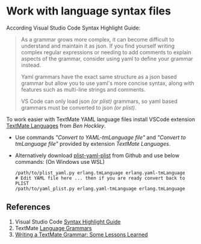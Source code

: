 # Work with language syntax files

According Visual Studio Code Syntax Highlight Guide:
> As a grammar grows more complex, it can become difficult to understand and
> maintain it as json. If you find yourself writing complex regular expressions
> or needing to add comments to explain aspects of the grammar, consider using
> yaml to define your grammar instead.
>
> Yaml grammars have the exact same structure as a json based grammar but allow
> you to use yaml's more concise syntax, along with features such as multi-line
> strings and comments.
>
> VS Code can only load json _(or plist)_ grammars, so yaml based grammars must
> be converted to json _(or plist)_.

To work easier with TextMate YAML language files install VSCode extension
[TextMate Languages](https://marketplace.visualstudio.com/items?itemName=Togusa09.tmlanguage)
from _Ben Hockley_.

* Use commands _"Convert to YAML-tmLanguage file"_ and
  _"Convert to tmLanguage file"_ provided by extension _TextMate Languages_.

* Alternatively download
  [plist-yaml-plist](https://github.com/grahampugh/plist-yaml-plist)
  from Github and use below commands: (On Windows use WSL)

      /path/to/plist_yaml.py erlang.tmLanguage erlang.yaml-tmLanguage
      # Edit YAML file here ... then if you are ready convert back to PLIST
      /path/to/yaml_plist.py erlang.yaml-tmLanguage erlang.tmLanguage

## References

1. Visual Studio Code [Syntax Highlight Guide](https://code.visualstudio.com/api/language-extensions/syntax-highlight-guide)
2. TextMate [Language Grammars](https://macromates.com/manual/en/language_grammars)
3. [Writing a TextMate Grammar: Some Lessons Learned](https://www.apeth.com/nonblog/stories/textmatebundle.html)
